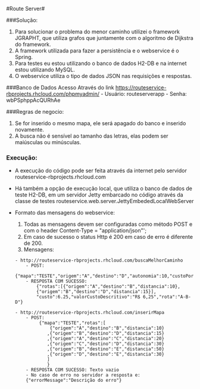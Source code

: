#Route Server#

###Solução:
   1. Para solucionar o problema do menor caminho 
   utilizei o framework JGRAPHT, que utiliza grafos
   que juntamente com o algoritmo de Dijkstra do framework. 
   2. A framework utilizada para fazer a persistência e o webservice é o Spring.
   3. Para testes eu estou utilizando o banco de dados H2-DB e na internet estou utilizando MySQL.
   4. O webservice utiliza o tipo de dados JSON nas requisições e respostas.    

###Banco de Dados Acesso
     Através do link https://routeservice-rbprojects.rhcloud.com/phpmyadmin/
     - Usuário: routeserverapp 
     - Senha: wbPSphppAcQURhAe

###Regras de negocio:
  1. Se for inserido o mesmo mapa, ele será apagado do banco e inserido novamente.
  2. A busca não é sensível ao tamanho das letras, elas podem ser maiúsculas ou minúsculas.

### Execução:  
  - A execução do código pode ser feita através da internet  pelo servidor routeservice-rbprojects.rhcloud.com
  - Há também a opção de execução local, que utiliza o banco de dados de teste H2-DB, em um servidor Jetty embarcado no código
     através da classe de testes routeservice.web.server.JettyEmbededLocalWebServer   
  - Formato das mensagens do webservice:
       1. Todas as mensagens devem ser configuradas como método POST e  com o header Content-Type = "application/json"';      
       2. Em caso de sucesso o status Http é 200 em caso de erro é diferente de 200.
       3. Mensagens:
	        
		- http://routeservice-rbprojects.rhcloud.com/buscaMelhorCaminho
			- POST: 
		   		{"mapa":"TESTE","origem":"A","destino":"D","autonomia":10,"custoPorLitro":2.50}
		   	- RESPOSTA COM SUCESSO:
				{"rotas":[{"origem":"A","destino":"B","distancia":10},
				{"origem":"B","destino":"D","distancia":15}],
				"custo":6.25,"valorCustoDescritivo":"R$ 6,25","rota":"A-B-D"}
		   
		- http://routeservice-rbprojects.rhcloud.com/inserirMapa
			- POST: 
				 {"mapa":"TESTE","rotas":[
					 {"origem":"A","destino":"B","distancia":10}
					,{"origem":"B","destino":"D","distancia":15}
					,{"origem":"A","destino":"C","distancia":20}
					,{"origem":"C","destino":"D","distancia":30}
					,{"origem":"B","destino":"E","distancia":50}
					,{"origem":"D","destino":"E","distancia":30}
					]
					}
			- RESPOSTA COM SUCESSO: Texto vazio
	        - No caso de erro no servidor a resposta e:
			{"errorMessage":"Descrição do erro"}

  
